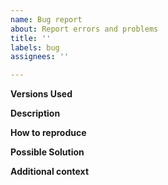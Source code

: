 ```yaml
---
name: Bug report
about: Report errors and problems
title: ''
labels: bug
assignees: ''

---
```


**Versions Used**
<!-- The ver. -->

**Description**
<!-- A clear and concise description of the problem. -->

**How to reproduce**
<!-- Code, config and/or steps needed to reproduce the problem. -->

**Possible Solution**
<!--- Optional: only if you have suggestions on a fix/reason for the bug -->

**Additional context**
<!-- Optional: any other context about the problem: log messages, screenshots, etc. -->
